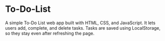 # To-Do-List
A simple To-Do List web app built with HTML, CSS, and JavaScript. It lets users add, complete, and delete tasks. Tasks are saved using LocalStorage, so they stay even after refreshing the page.
